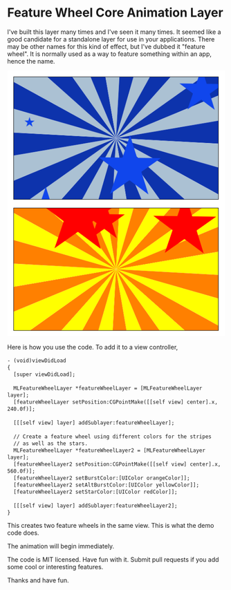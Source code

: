 Feature Wheel Core Animation Layer
===================================

I've built this layer many times and I've seen it many times. It seemed like a good candidate for a standalone layer for use in your applications. There may be other names for this kind of effect, but I've dubbed it "feature wheel". It is normally used as a way to feature something within an app, hence the name.

![Feature wheel layer](featurewheel.png)

Here is how you use the code. To add it to a view controller,

```
- (void)viewDidLoad
{
  [super viewDidLoad];

  MLFeatureWheelLayer *featureWheelLayer = [MLFeatureWheelLayer layer];
  [featureWheelLayer setPosition:CGPointMake([[self view] center].x, 240.0f)];
  
  [[[self view] layer] addSublayer:featureWheelLayer];

  // Create a feature wheel using different colors for the stripes
  // as well as the stars.
  MLFeatureWheelLayer *featureWheelLayer2 = [MLFeatureWheelLayer layer];
  [featureWheelLayer2 setPosition:CGPointMake([[self view] center].x, 560.0f)];
  [featureWheelLayer2 setBurstColor:[UIColor orangeColor]];
  [featureWheelLayer2 setAltBurstColor:[UIColor yellowColor]];
  [featureWheelLayer2 setStarColor:[UIColor redColor]];
  
  [[[self view] layer] addSublayer:featureWheelLayer2];
}
```

This creates two feature wheels in the same view. This is what the demo code does.

The animation will begin immediately.

The code is MIT licensed. Have fun with it. Submit pull requests if you add some cool or interesting features.

Thanks and have fun.


